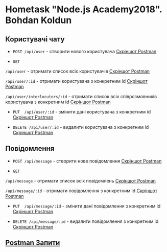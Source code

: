 # Hometask "Node.js Academy2018". Bohdan Koldun

## Користувачі чату

* `POST /api/user` - створити нового користувача [Скріншот Postman](http://prntscr.com/k6gpwv)

* `GET`  

`/api/user` - отримати список всіх користувачів [Скріншот Postman](http://prntscr.com/k6gqsz)

`/api/user/:id` - отримати користувача з конкретним id [Скріншот Postman](http://prntscr.com/k6grjj)

`/api/user/interlocutors/:id` - отримати список всіх співрозмовників користувача з конкретним id [Скріншот Postman](http://prntscr.com/k6gsud)

     
* `PUT  /api/user/:id` - змінити дані користувача з конкретним id [Скріншот Postman](http://prntscr.com/k6gtts)

* `DELETE /api/user/:id` - видалити користувача з конкретним id [Скріншот Postman](http://prntscr.com/k6gue3)


## Повідомлення

* `POST /api/message` - створити нове повідомлення [Скріншот Postman](http://prntscr.com/k6gxml)

* `GET`  

`/api/message` - отримати список всіх повідомлень [Скріншот Postman](http://prntscr.com/k6gy5b)

`/api/message/:id` - отримати повідомлення з конкретним id [Скріншот Postman](http://prntscr.com/k6gyra)

     
* `PUT  /api/message/:id` - змінити дані повідомлення з конкретним id [Скріншот Postman](http://prntscr.com/k6gzlo)

* `DELETE /api/message/:id` - видалити повідомлення з конкретним id [Скріншот Postman](http://prntscr.com/k6h0ho)


## [Postman Запити](https://www.getpostman.com/collections/faea86252b0b5a28cfcd)
